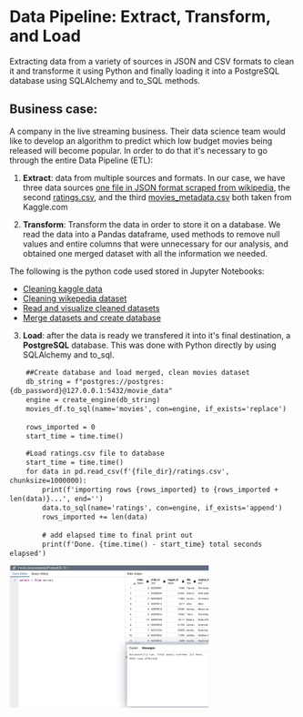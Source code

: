 # Data Pipeline: Extract, Transform, and Load

Extracting data from a variety of sources in JSON and CSV formats to clean it and transforme it using Python and finally loading it into a PostgreSQL database using SQLAlchemy and to_SQL methods.

## Business case:

A company in the live streaming business.  Their data science team would like to develop an algorithm to predict which low budget movies being released will become popular.  In order to do that it's necessary to go through the entire Data Pipeline (ETL):

1. **Extract**: data from multiple sources and formats. In our case, we have three data sources [one file in JSON format scraped from wikipedia](https://github.com/NataliaVelasquez18/Movies_ETL/blob/main/Resources/wikipedia-movies.json), the second [ratings.csv](https://github.com/NataliaVelasquez18/Movies_ETL/blob/main/Resources/ratings.csv), and the third [movies_metadata.csv]("https://github.com/NataliaVelasquez18/Movies_ETL/blob/main/Resources/movies_metadata.csv") both taken from Kaggle.com


2. **Transform**: Transform the data in order to store it on a database.  We read the data into a Pandas dataframe, used methods to remove null values and entire columns that were unnecessary for our analysis, and obtained one merged dataset with all the information we needed. 


The following is the python code used stored in Jupyter Notebooks:


* [Cleaning kaggle data](https://github.com/NataliaVelasquez18/Movies_ETL/blob/main/ETL_clean_kaggle_data.ipynb)
* [Cleaning wikepedia dataset](https://github.com/NataliaVelasquez18/Movies_ETL/blob/main/ETL_clean_wiki_movies.ipynb)
* [Read and visualize cleaned datasets](https://github.com/NataliaVelasquez18/Movies_ETL/blob/main/ETL_function_test.ipynb.ipynb)
* [Merge datasets and create database](https://github.com/NataliaVelasquez18/Movies_ETL/blob/main/ETL_create_database.ipynb)



3. **Load**: after the data is ready we transfered it into it's final destination, a **PostgreSQL** database.  This was done with Python directly by using SQLAlchemy and to_sql.




```
    ##Create database and load merged, clean movies dataset
    db_string = f"postgres://postgres:{db_password}@127.0.0.1:5432/movie_data"
    engine = create_engine(db_string)
    movies_df.to_sql(name='movies', con=engine, if_exists='replace')
    
    rows_imported = 0
    start_time = time.time()
```



```
    #Load ratings.csv file to database
    start_time = time.time()
    for data in pd.read_csv(f'{file_dir}/ratings.csv', chunksize=1000000):
        print(f'importing rows {rows_imported} to {rows_imported + len(data)}...', end='')
        data.to_sql(name='ratings', con=engine, if_exists='append')
        rows_imported += len(data)

        # add elapsed time to final print out
        print(f'Done. {time.time() - start_time} total seconds elapsed')
```


<img src="https://github.com/NataliaVelasquez18/Movies_ETL/blob/main/Resources/movies_query.png" width="350" height="250" />
